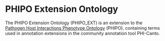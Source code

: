 # PHIPO Extension Ontology

The PHIPO Extension Ontology (PHIPO_EXT) is an extension to the [Pathogen Host Interactions Phenotype Ontology](https://github.com/PHI-base/phipo) (PHIPO), containing terms used in annotation extensions in the community annotation tool PHI-Canto.

